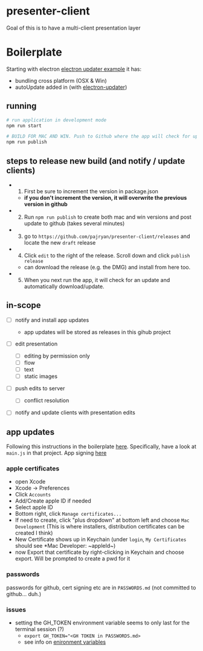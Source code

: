 
 # presenter-client
Goal of this is to have a multi-client presentation layer

# Boilerplate
Starting with electron [electron updater example](https://github.com/iffy/electron-updater-example)
it has:
 - bundling cross platform (OSX & Win)
 - autoUpdate added in (with [electron-updater](https://www.electron.build/auto-update))



## running
```bash
# run application in development mode
npm run start

# BUILD FOR MAC AND WIN. Push to Github where the app will check for updates automatically.
npm run publish
```

## steps to release new build (and notify / update clients)
 - 1. First be sure to increment the version in package.json
    - **if you don't increment the version, it will overwrite the previous version in github**
 - 2. Run `npm run publish` to create both mac and win versions and post update to github (takes several minutes)
 - 3. go to `https://github.com/pajryan/presenter-client/releases` and locate the new `draft` release
 - 4. Click `edit` to the right of the release. Scroll down and click `publish release`
    - can download the release (e.g. the DMG) and install from here too.
 - 5. When you next run the app, it will check for an update and automatically download/update.


## in-scope
 - [ ] notify and install app updates
     - app updates will be stored as releases in this gihub project
 - [ ] edit presentation
     - [ ] editing by permission only
     - [ ] flow
     - [ ] text
     - [ ] static images
 - [ ] push edits to server
     - [ ] conflict resolution
 - [ ] notify and update clients with presentation edits


## app updates
Following this instructions in the boilerplate [here](https://github.com/iffy/electron-updater-example).  Specifically, have a look at `main.js` in that project.
App signing [here](https://help.apple.com/xcode/mac/current/#/dev3a05256b8)


### apple certificates
 - open Xcode
 - Xcode -> Preferences
 - Click `Accounts`
 - Add/Create apple ID if needed
 - Select apple ID
 - Bottom right, click `Manage certificates...`
 - If need to create, click "plus dropdown" at bottom left and choose `Mac Development` (This is where installers, distribution certificates can be created I think)
 - New Certificate shows up in Keychain (under `login`, `My Certificates` should see *Mac Developer: ~appleId~)
 - now Export that certificate by right-clicking in Keychain and choose export. Will be prompted to create a pwd for it

 ### passwords
 passwords for github, cert signing etc are in `PASSWORDS.md` (not committed to github... duh.)

 ### issues
  - setting the GH_TOKEN environment variable seems to only last for the terminal session (?)
    - `export GH_TOKEN="<GH TOKEN in PASSWORDS.md>`
    - see info on [enironment variables](https://medium.com/@himanshuagarwal1395/setting-up-environment-variables-in-macos-sierra-f5978369b255)